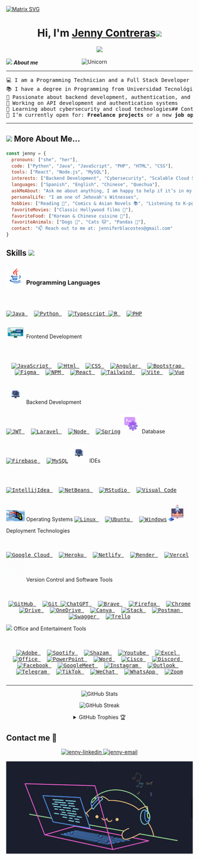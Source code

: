[![Matrix SVG](https://raw.githubusercontent.com/rodrigograca31/rodrigograca31/master/matrix.svg)](https://www.youtube.com/watch?v=SDkAGkd4NLc) 
<h1 align="center"><b>Hi, I'm <a href="https://github.com/JenJen007">Jenny Contreras</a></b><img src="https://media.giphy.com/media/hvRJCLFzcasrR4ia7z/giphy.gif" width="35"></h1>

<p align="center">
  <a href="https://github.com/JenJen007"><img src="https://readme-typing-svg.herokuapp.com?font=Architects+Daughter&color=7AF79A&size=25&center=true&vCenter=true&width=600&height=100&lines=Programming+Technician;Full+Stack+Developer;Backend+Developer;Cybersecurity+Enthusiast;Python+%7C+Java+%7C+PHP+%7C+React;Experienced+in+API+Development+%26+Authentication;Passionate+about+Technology+%26+Innovation;Always+learning+new+things"></a>
</p>

<img align="right" width=300px alt="Unicorn" src="https://c.tenor.com/GN73MKBawZYAAAAi/busy-cute.gif" />

<img src="https://media.giphy.com/media/ObNTw8Uzwy6KQ/giphy.gif" width="30px">&nbsp;***About me***

<hr>

<pre>
💻 I am a Programming Technician and a Full Stack Developer
📚 I have a degree in Programming from Universidad Tecnológica Nacional, Argentina
📝 Passionate about backend development, authentication, and security
🔭 Working on API development and authentication systems
🌱 Learning about cybersecurity and cloud technologies## Contact me 🌻
🤝 I’m currently open for: <b>Freelance projects</b> or a new <b>job opportunity</b>, this is <a href="https://portfoliojcl.web.app/" target="_blank">MY PORTFOLIO.</a>
</pre>

---

## <picture><img src = "https://github.com/7oSkaaa/7oSkaaa/blob/main/Images/about_me.gif?raw=true" width = 30px></picture> More About Me...
```javascript
const jenny = {
  pronouns: ["she", "her"],
  code: ["Python", "Java", "JavaScript", "PHP", "HTML", "CSS"],
  tools: ["React", "Node.js", "MySQL"],
  interests: ["Backend Development", "Cybersecurity", "Scalable Cloud Solutions"],
  languages: ["Spanish", "English", "Chinese", "Quechua"],
  askMeAbout: "Ask me about anything, I am happy to help if it’s in my area of expertise! 😉",
  personalLife: "I am one of Jehovah's Witnesses",
  hobbies: ["Reading 📖", "Comics & Asian Novels 📚", "Listening to K-pop and English's songs🎵", "Exploring New Places 🌍"],
  favoriteMovies: ["Classic Hollywood films 🎥"],
  favoriteFood: ["Korean & Chinese cuisine 🍜"],
  favoriteAnimals: ["Dogs 🐶", "Cats 🐱", "Pandas 🐼"],
  contact: "📫 Reach out to me at: jenniferblacostes@gmail.com"
}
```
## Skills <img src="https://media.giphy.com/media/iY8CRBdQXODJSCERIr/giphy.gif" width="30px">&nbsp;
### <picture> <img src = "https://github.com/JenJen007/JenJen007/blob/main/Images/Programming_Languages.gif?raw=true" width = 50px>  </picture> Programming Languages
<p align="center" style="display: inline-block;">
  <kbd>
    <kbd></kbd>
    <br><br>
    <a href="" target="_blank">
      <img alt="Java" src="https://img.shields.io/badge/java-%23ED8B00.svg?style=for-the-badge&logo=openjdk&logoColor=white">
    </a>
    &emsp;
    <a href="https://www.python.org/" target="_blank">
      <img alt="Python" src="https://img.shields.io/badge/Python-3776AB?style=for-the-badge&logo=Python&logoColor=white">
    </a>
    &emsp;
    <a href="" target="_blank">
      <img alt="Typescript" src="https://img.shields.io/badge/typescript-%23007ACC.svg?style=for-the-badge&logo=typescript&logoColor=white">
    </a>
    <a href="" target="_blank">
      <img alt="R" src="https://img.shields.io/badge/r-%23276DC3.svg?style=for-the-badge&logo=r&logoColor=white">
    </a>
    &emsp;
    <a href="" target="_blank">
      <img alt="PHP" src="https://img.shields.io/badge/php-%23777BB4.svg?style=for-the-badge&logo=php&logoColor=white">
    </a>
  </kbd>
</p>

 <picture> <img src = "https://github.com/JenJen007/JenJen007/blob/main/Images/Front_End.gif?raw=true" width = 50px>  </picture> Frontend Development
<p align="center" style="display: inline-block;">
  <kbd>
    <kbd></kbd>
    <br><br>
    <a href="https://developer.mozilla.org/en-US/docs/Web/JavaScript" target="_blank">
      <img alt="JavaScript" src="https://img.shields.io/badge/JavaScript-F7DF1E?style=for-the-badge&logo=JavaScript&logoColor=black">
    </a>
        &emsp;
    <a href="" target="_blank">
      <img alt="Html" src="https://img.shields.io/badge/html5-%23E34F26.svg?style=for-the-badge&logo=html5&logoColor=white">
    </a>
    &emsp;
    <a href="" target="_blank">
      <img alt="CSS" src="https://img.shields.io/badge/css3-%231572B6.svg?style=for-the-badge&logo=css3&logoColor=white">
    </a>
    &emsp;
    <a href="https://v17.angular.io/start" target="_blank">
      <img alt="Angular" src="https://img.shields.io/badge/angular-%23DD0031.svg?style=for-the-badge&logo=angular&logoColor=white">
    </a>
    &emsp;
    <a href="https://getbootstrap.com/" target="_blank">
      <img alt="Bootstrap" src="https://img.shields.io/badge/bootstrap-%238511FA.svg?style=for-the-badge&logo=bootstrap&logoColor=white">
    </a>
    &emsp;
    <a href="" target="_blank">
      <img alt="Figma" src="https://img.shields.io/badge/figma-%23F24E1E.svg?style=for-the-badge&logo=figma&logoColor=white">
    </a>
     &emsp;
    <a href="" target="_blank">
      <img alt="NPM" src="https://img.shields.io/badge/NPM-%23CB3837.svg?style=for-the-badge&logo=npm&logoColor=white">
    </a>
     &emsp;
    <a href="" target="_blank">
      <img alt="React" src="https://img.shields.io/badge/react-%2320232a.svg?style=for-the-badge&logo=react&logoColor=%2361DAFB">
    </a>
     &emsp;
    <a href="" target="_blank">
      <img alt="Tailwind" src="https://img.shields.io/badge/tailwindcss-%2338B2AC.svg?style=for-the-badge&logo=tailwind-css&logoColor=white">
    </a>
     &emsp;
    <a href="" target="_blank">
      <img alt="Vite" src="https://img.shields.io/badge/vite-%23646CFF.svg?style=for-the-badge&logo=vite&logoColor=white">
    </a>
     &emsp;
    <a href="" target="_blank">
      <img alt="Vue" src="https://img.shields.io/badge/vuejs-%2335495e.svg?style=for-the-badge&logo=vuedotjs&logoColor=%234FC08D">
    </a>
  </kbd>
</p>

 <picture> <img src = "https://github.com/JenJen007/JenJen007/blob/main/Images/Back_End.gif?raw=true" width = 50px>  </picture> Backend Development
<p align="center" style="display: inline-block;">
  <kbd>
    <kbd></kbd>
    <br><br>
    <a href="" target="_blank">
      <img alt="JWT" src="https://img.shields.io/badge/JWT-black?style=for-the-badge&logo=JSON%20web%20tokens">
    </a>
    &emsp;
    <a href="">
      <img alt="Laravel" src="https://img.shields.io/badge/laravel-%23FF2D20.svg?style=for-the-badge&logo=laravel&logoColor=white">
    </a>
    &emsp;
    <a href="" target="_blank">
      <img alt="Node" src="https://img.shields.io/badge/node.js-6DA55F?style=for-the-badge&logo=node.js&logoColor=white">
    </a>
    &emsp;
    <a href="" target="_blank">
      <img alt="Spring" src="https://img.shields.io/badge/spring-%236DB33F.svg?style=for-the-badge&logo=spring&logoColor=white">
    </a>
  </kbd>
</p>
 <picture> <img src = "https://github.com/JenJen007/JenJen007/blob/main/Images/Software.gif?raw=true" width = 50px>  </picture> Database
<p align="center" style="display: inline-block;">
  <kbd>
    <kbd></kbd>
    <br><br>
    <a href="" target="_blank">
      <img alt="Firebase" src="https://img.shields.io/badge/firebase-a08021?style=for-the-badge&logo=firebase&logoColor=ffcd34">
    </a>
    &emsp;
    <a href="" target="_blank">
      <img alt="MySQL" src="https://img.shields.io/badge/mysql-4479A1.svg?style=for-the-badge&logo=mysql&logoColor=white">
    </a>
  </kbd>
</p>
 <picture> <img src = "https://github.com/JenJen007/JenJen007/blob/main/Images/Ides.gif?raw=true" width = 50px>  </picture> IDEs
<p align="center" style="display: inline-block;">
  <kbd>
    <kbd></kbd>
    <br><br>
    <a href="" target="_blank">
      <img alt="IntellijIdea" src="https://img.shields.io/badge/IntelliJIDEA-000000.svg?style=for-the-badge&logo=intellij-idea&logoColor=white">
    </a>
    &emsp;
    <a href="" target="_blank">
      <img alt="NetBeans" src="https://img.shields.io/badge/NetBeansIDE-1B6AC6.svg?style=for-the-badge&logo=apache-netbeans-ide&logoColor=white">
    </a>
    &emsp;
    <a href="" target="_blank">
      <img alt="RStudio" src="https://img.shields.io/badge/RStudio-4285F4?style=for-the-badge&logo=rstudio&logoColor=white">
    </a>
    &emsp;
    <a href="">
      <img alt="Visual Code" src="https://img.shields.io/badge/Visual%20Studio%20Code-0078d7.svg?style=for-the-badge&logo=visual-studio-code&logoColor=white">
    </a>
  </kbd>
</p>
<picture> <img src = "https://github.com/JenJen007/JenJen007/blob/main/Images/System.gif?raw=true" width = 50px>  </picture> Operating Systems
<p align="center" style="display: inline-block;">
  <kbd>
    <kbd></kbd>
    <br><br>
    <a href="" target="_blank">
      <img alt="Linux" src="https://img.shields.io/badge/Linux-FCC624?style=for-the-badge&logo=linux&logoColor=black">
    </a>
    &emsp;
    <a href="https://www.python.org/" target="_blank">
      <img alt="Ubuntu" src="https://img.shields.io/badge/Ubuntu-E95420?style=for-the-badge&logo=ubuntu&logoColor=white">
    </a>
    &emsp;
    <a href="" target="_blank">
      <img alt="Windows" src="https://img.shields.io/badge/Windows%2011-%230079d5.svg?style=for-the-badge&logo=Windows%2011&logoColor=white">
    </a>
  </kbd>
</p>
 <picture> <img src = "https://github.com/JenJen007/JenJen007/blob/main/Images/Deploy.gif?raw=true" width = 50px>  </picture> Deployment Technologies
<p align="center" style="display: inline-block;">
  <kbd>
    <kbd></kbd>
    <br><br>
    <a href="" target="_blank">
      <img alt="Google Cloud" src="https://img.shields.io/badge/GoogleCloud-%234285F4.svg?style=for-the-badge&logo=google-cloud&logoColor=white">
    </a>
     &emsp;
    <a href="" target="_blank">
      <img alt="Heroku" src="https://img.shields.io/badge/heroku-%23430098.svg?style=for-the-badge&logo=heroku&logoColor=white">
    </a>
     &emsp;
    <a href="" target="_blank">
      <img alt="Netlify" src="https://img.shields.io/badge/netlify-%23000000.svg?style=for-the-badge&logo=netlify&logoColor=#00C7B7">
    </a>
     &emsp;
    <a href="" target="_blank">
      <img alt="Render" src="https://img.shields.io/badge/Render-%46E3B7.svg?style=for-the-badge&logo=render&logoColor=white">
    </a>
     &emsp;
    <a href="" target="_blank">
      <img alt="Vercel" src="https://img.shields.io/badge/vercel-%23000000.svg?style=for-the-badge&logo=vercel&logoColor=white">
    </a>
  </kbd>
</p>
<picture> <img src = "https://github.com/JenJen007/JenJen007/blob/main/Images/Git.gif?raw=true" width = 50px>  </picture> Version Control and Software Tools
<p align="center" style="display: inline-block;">
  <kbd>
    <kbd></kbd>
    <br><br>
    <a href="" target="_blank">
      <img alt="GitHub" src="https://img.shields.io/badge/github-%23121011.svg?style=for-the-badge&logo=github&logoColor=white">
    </a>
    &emsp;
    <a href="" target="_blank">
      <img alt="Git" src="https://img.shields.io/badge/git-%23F05033.svg?style=for-the-badge&logo=git&logoColor=white">
    </a>
     <a href="" target="_blank">
      <img alt="ChatGPT" src="https://img.shields.io/badge/chatGPT-74aa9c?style=for-the-badge&logo=openai&logoColor=white">
    </a>
    &emsp;
    <a href="" target="_blank">
      <img alt="Brave" src="https://img.shields.io/badge/Brave-FB542B?style=for-the-badge&logo=Brave&logoColor=white">
    </a>
    &emsp;
    <a href="" target="_blank">
      <img alt="Firefox" src="https://img.shields.io/badge/Firefox-FF7139?style=for-the-badge&logo=Firefox-Browser&logoColor=white">
    </a>
    &emsp;
    <a href="" target="_blank">
      <img alt="Chrome" src="https://img.shields.io/badge/Google%20Chrome-4285F4?style=for-the-badge&logo=GoogleChrome&logoColor=white">
    </a>
     &emsp;
    <a href="" target="_blank">
      <img alt="Drive" src="https://img.shields.io/badge/Google%20Drive-4285F4?style=for-the-badge&logo=googledrive&logoColor=white">
    </a>
     &emsp;
    <a href="" target="_blank">
      <img alt="OneDrive" src="https://img.shields.io/badge/OneDrive-white?style=for-the-badge&logo=Microsoft%20OneDrive&logoColor=0078D4">
    </a>
     &emsp;
    <a href="" target="_blank">
      <img alt="Canva" src="https://img.shields.io/badge/Canva-%2300C4CC.svg?style=for-the-badge&logo=Canva&logoColor=white">
      </a>
       &emsp;
    <a href="" target="_blank">
      <img alt="Stack" src="https://img.shields.io/badge/-Stackoverflow-FE7A16?style=for-the-badge&logo=stack-overflow&logoColor=white">
    </a>
    &emsp;
    <a href="" target="_blank">
      <img alt="Postman" src="https://img.shields.io/badge/Postman-FF6C37?style=for-the-badge&logo=postman&logoColor=white">
    </a>
     &emsp;
    <a href="" target="_blank">
      <img alt="Swagger" src="https://img.shields.io/badge/-Swagger-%23Clojure?style=for-the-badge&logo=swagger&logoColor=white">
    </a>
     &emsp;
    <a href="" target="_blank">
      <img alt="Trello" src="https://img.shields.io/badge/Trello-%23026AA7.svg?style=for-the-badge&logo=Trello&logoColor=white">
    </a>
  </kbd>
</p>
<picture> <img src = "https://github.com/JenJen007/JenJen007/blob/main/Images/Entertaiment.gif?raw=true" width = 50px>  </picture> Office and Entertaiment Tools
<p align="center" style="display: inline-block;">
  <kbd>
    <kbd></kbd>
    <br><br>
    <a href="" target="_blank">
      <img alt="Adobe" src="https://img.shields.io/badge/Adobe%20Acrobat%20Reader-EC1C24.svg?style=for-the-badge&logo=Adobe%20Acrobat%20Reader&logoColor=white">
    </a>
       &emsp;
    <a href="" target="_blank">
      <img alt="Spotify" src="https://img.shields.io/badge/Spotify-1ED760?style=for-the-badge&logo=spotify&logoColor=white">
    </a>
       &emsp;
    <a href="" target="_blank">
      <img alt="Shazam" src="https://img.shields.io/badge/shazam-1476FE?style=for-the-badge&logo=shazam&logoColor=white">
    </a>
     &emsp;
    <a href="" target="_blank">
      <img alt="Youtube" src="https://img.shields.io/badge/YouTube_Music-FF0000?style=for-the-badge&logo=youtube-music&logoColor=white">
    </a>
     &emsp;
    <a href="" target="_blank">
      <img alt="Excel" src="https://img.shields.io/badge/Microsoft_Excel-217346?style=for-the-badge&logo=microsoft-excel&logoColor=white">
    </a>
     &emsp;
    <a href="" target="_blank">
      <img alt="Office" src="https://img.shields.io/badge/Microsoft_Office-D83B01?style=for-the-badge&logo=microsoft-office&logoColor=white">
    </a>
     &emsp;
    <a href="" target="_blank">
      <img alt="PowerPoint" src="https://img.shields.io/badge/Microsoft_PowerPoint-B7472A?style=for-the-badge&logo=microsoft-powerpoint&logoColor=white">
    </a>
     &emsp;
    <a href="" target="_blank">
      <img alt="Word" src="https://img.shields.io/badge/Microsoft_Word-2B579A?style=for-the-badge&logo=microsoft-word&logoColor=white">
    </a>
     &emsp;
    <a href="" target="_blank">
      <img alt="Cisco" src="https://img.shields.io/badge/cisco-%23049fd9.svg?style=for-the-badge&logo=cisco&logoColor=black">
    </a>
     &emsp;
    <a href="" target="_blank">
      <img alt="Discord" src="https://img.shields.io/badge/Discord-%235865F2.svg?style=for-the-badge&logo=discord&logoColor=white">
    </a>
     &emsp;
    <a href="" target="_blank">
      <img alt="Facebook" src="https://img.shields.io/badge/Facebook-%231877F2.svg?style=for-the-badge&logo=Facebook&logoColor=white">
    </a>
     &emsp;
    <a href="" target="_blank">
      <img alt="GoogleMeet" src="https://img.shields.io/badge/Google%20Meet-00897B?style=for-the-badge&logo=google-meet&logoColor=white">
    </a>
     &emsp;
    <a href="" target="_blank">
      <img alt="Instagram" src="https://img.shields.io/badge/Instagram-%23E4405F.svg?style=for-the-badge&logo=Instagram&logoColor=white">
    </a>
     &emsp;
    <a href="" target="_blank">
      <img alt="Outlook" src="https://img.shields.io/badge/Microsoft_Outlook-0078D4?style=for-the-badge&logo=microsoft-outlook&logoColor=white">
    </a>
     &emsp;
    <a href="" target="_blank">
      <img alt="Telegram" src="https://img.shields.io/badge/Telegram-2CA5E0?style=for-the-badge&logo=telegram&logoColor=white">
    </a>
     &emsp;
    <a href="" target="_blank">
      <img alt="TikTok" src="https://img.shields.io/badge/TikTok-%23000000.svg?style=for-the-badge&logo=TikTok&logoColor=white">
    </a>
     &emsp;
    <a href="" target="_blank">
      <img alt="WeChat" src="https://img.shields.io/badge/WeChat-07C160?style=for-the-badge&logo=wechat&logoColor=white">
    </a>
     &emsp;
    <a href="" target="_blank">
      <img alt="WhatsApp" src="https://img.shields.io/badge/WhatsApp-25D366?style=for-the-badge&logo=whatsapp&logoColor=white">
    </a>
     &emsp;
    <a href="" target="_blank">
      <img alt="Zoom" src="https://img.shields.io/badge/Zoom-2D8CFF?style=for-the-badge&logo=zoom&logoColor=white">
    </a>
  </kbd>
</p>

<hr>
<p align="center">
  <img src="https://github-readme-stats.vercel.app/api?username=JenJen007&show_icons=true&title_color=7A7ADB&icon_color=2234AE&text_color=D3D3D3&bg_color=0,000000,130F40&locale=en" alt="GitHub Stats" />
</p>

<p align="center">
  <img src="https://github-readme-streak-stats.herokuapp.com/?user=JenJen007&background=000000&stroke=130F40&ring=2234AE&fire=D3D3D3&currStreakNum=D3D3D3&sideNums=D3D3D3&currStreakLabel=D3D3D3&sideLabels=D3D3D3&dates=D3D3D3" alt="GitHub Streak" />
</p>

<details align="center">
  <summary>GitHub Trophies 🏆</summary>
  <br>
  <p align="center">
    <img src="https://github-profile-trophy.vercel.app/?username=JenJen007&theme=darkhub&column=7&bgColor=000000&noFrame=true&row=1&margin-w=15" alt="GitHub Trophies" />
  </p>
</details>

## Contact me 🌻

<div align="center">
  <a href="https://www.linkedin.com/in/jennifer-contreras-lacoste/" target="_blank"  rel="noopener noreferrer">
    <img src="https://img.icons8.com/bubbles/100/000000/linkedin.png" alt="jenny-linkedin" />
  </a>
  <a href="mailto:jenniferblacostes@gmail.com" target="top" rel="noopener noreferrer">
  <img src="https://img.icons8.com/bubbles/100/000000/gmail-new.png" alt="jenny-email"/>
  </a>
</div>

<br>
<div align="center">

</div>

<img src="https://github.com/SophieNguyen113/SophieNguyen113/blob/main/Sophie%20Nguyen%20-%20CatCat.gif" title="CatCat" alt="CatCat">

<br>
